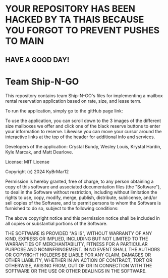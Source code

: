# YOUR REPOSITORY HAS BEEN HACKED BY TA THAIS BECAUSE YOU FORGOT TO PREVENT PUSHES TO MAIN
## HAVE A GOOD DAY!

# Team Ship-N-GO
This repository contains team Ship-N-GO's files for implementing a mailbox rental reservation application based on rate, size, and lease term. 

To run the application, simply go to the gitHub page link:

To use the application, you can scroll down to the 3 images of the different size mailboxes we offer and click one of the black reserve buttons to enter your information to reserve. Likewise you can move your cursor around the interactive links at the top of the header for additional info and services.  

Developers of the application: Crystal Bundy, Wesley Louis, Krystal Hardin, Kyle Marcak, and Matt Dearlove. 


License: 
MIT License

Copyright (c) 2024 KyBrMar12

Permission is hereby granted, free of charge, to any person obtaining a copy
of this software and associated documentation files (the "Software"), to deal
in the Software without restriction, including without limitation the rights
to use, copy, modify, merge, publish, distribute, sublicense, and/or sell
copies of the Software, and to permit persons to whom the Software is
furnished to do so, subject to the following conditions:

The above copyright notice and this permission notice shall be included in all
copies or substantial portions of the Software.

THE SOFTWARE IS PROVIDED "AS IS", WITHOUT WARRANTY OF ANY KIND, EXPRESS OR
IMPLIED, INCLUDING BUT NOT LIMITED TO THE WARRANTIES OF MERCHANTABILITY,
FITNESS FOR A PARTICULAR PURPOSE AND NONINFRINGEMENT. IN NO EVENT SHALL THE
AUTHORS OR COPYRIGHT HOLDERS BE LIABLE FOR ANY CLAIM, DAMAGES OR OTHER
LIABILITY, WHETHER IN AN ACTION OF CONTRACT, TORT OR OTHERWISE, ARISING FROM,
OUT OF OR IN CONNECTION WITH THE SOFTWARE OR THE USE OR OTHER DEALINGS IN THE
SOFTWARE.
